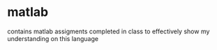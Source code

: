 # matlab

contains matlab assigments completed in class to effectively show my understanding on this language 
